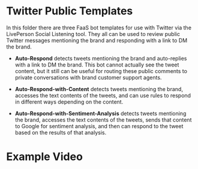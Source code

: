 # Twitter Public Templates

In this folder there are three FaaS bot templates for use with Twitter via the LivePerson Social Listening tool. They all can be used to review public Twitter messages mentioning the brand and responding with a link to DM the brand.

- **Auto-Respond** detects tweets mentioning the brand and auto-replies with a link to DM the brand. This bot cannot actually see the tweet content, but it still can be useful for routing these public comments to private conversations with brand customer support agents.

- **Auto-Respond-with-Content** detects tweets mentioning the brand, accesses the text contents of the tweets, and can use rules to respond in different ways depending on the content.

- **Auto-Respond-with-Sentiment-Analysis** detects tweets mentioning the brand, accesses the text contents of the tweets, sends that content to Google for sentiment analysis, and then can respond to the tweet based on the results of that analysis.

# Example Video

